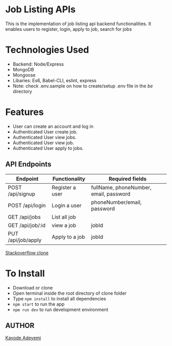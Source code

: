 # Job Listing APIs

This is the implementation of job listing api backend functionalities. It enables users to register, login, apply to job, search for jobs


# Technologies Used

- Backend: Node/Express
- MongoDB
- Mongoose
- Libaries: Es6, Babel-CLI, eslint, express
- Note: check .env.sample on how to create/setup .env file in the *be* directory


# Features

- User can create an account and log in
- Authenticated User create job.
- Authenticated User view jobs.
- Authenticated User view job.
- Authenticated User apply to jobs.

## API Endpoints

| Endpoint                    | Functionality        | Required fields |
| --------------------------- | -------------------- | --------------  |
| POST /api/signup            | Register a user      | fullName, phoneNumber, email, password |
| POST /api/login             | Login a user         |  phoneNumber/email, password   |
| GET /api/jobs               | List all job         |         |
| GET /api/job/:id            | view a job           |  jobId  |
| PUT /api/job/apply          | Apply to a job       |  jobId |


[Stackoverflow clone](https://documenter.getpostman.com/view/10646382/TVeiDqke)

# To Install

- Download or clone
- Open terminal inside the root directory of clone folder
- Type `npm install` to install all dependencies
- `npm start` to run the app
- `npm run dev` to run development environment

##

## AUTHOR

[Kayode Adeyemi](https://github.com/karosi12)
